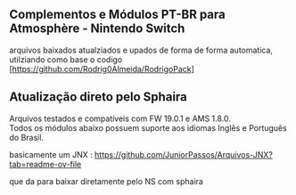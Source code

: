 ## Complementos e Módulos PT-BR para Atmosphère - Nintendo Switch  
arquivos baixados atualziados e upados de forma de forma automatica, utilziando como base o codigo [https://github.com/Rodrig0Almeida/RodrigoPack]


## Atualização direto pelo Sphaira 

Arquivos testados e compatíveis com FW 19.0.1 e AMS 1.8.0.  
Todos os módulos abaixo possuem suporte aos idiomas Inglês e Português do Brasil.  

basicamente um JNX : https://github.com/JuniorPassos/Arquivos-JNX?tab=readme-ov-file

que da para baixar diretamente pelo NS com sphaira
